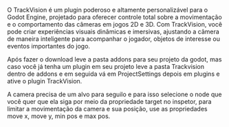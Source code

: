 O TrackVision é um plugin poderoso e altamente personalizável para o Godot Engine,
projetado para oferecer controle total sobre a movimentação e o comportamento das câmeras em jogos 2D e 3D.
Com TrackVision, você pode criar experiências visuais dinâmicas e imersivas, ajustando a câmera de maneira inteligente para acompanhar o jogador,
 objetos de interesse ou eventos importantes do jogo.

Após fazer o download leve a pasta addons para seu projeto da godot, mas caso você já tenha um plugin em seu projeto leve a pasta Trackvision dentro de addons e em seguida vá em ProjectSettings depois em plugins e ative o plugin TrackVision.

A camera precisa de um alvo para seguilo e para isso selecione o node que você quer que ela siga por meio da propriedade target no inspetor, para limitar a movimentação da camera e sua posição, use as propriedades move x, move y, min pos e max pos.
